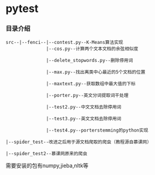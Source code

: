 # pytest
### 目录介绍

	src--|--fenci--|--contest.py--K-Means算法实现
	               |--cos.py--计算两个文本文档的余弦相似度
	
			  	   |--delete_stopwords.py--删除停用词
	
			       |--max.py--找出离类中心最近的5个文档的位置
	
		   	       |--maxtext.py--获取数组中最大值的下标
	
			   	   |--porter.py--英文分词提取词干处理
	
			       |--test2.py--中文文档去除停用词
	
			       |--test3.py--英文文档去除停用词
	
			       |--test4.py--porterstemming的python实现
	
	|--spider_test--改进之后用于源文档爬取的爬虫（教程源自慕课网）
	
	|--spider_test2--慕课网原来的爬虫
需要安装的包有numpy,jieba,nltk等
